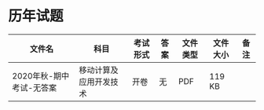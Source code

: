 # 历年试题

文件名|科目|考试形式|答案|文件类型|文件大小|备注
---|---|---|---|---|---|---
2020年秋-期中考试-无答案|移动计算及应用开发技术|开卷|无|PDF|119 KB|
